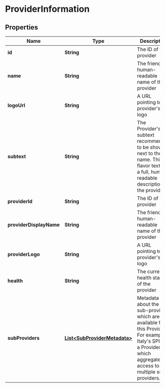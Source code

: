 

# ProviderInformation


## Properties

| Name | Type | Description | Notes |
|------------ | ------------- | ------------- | -------------|
|**id** | **String** | The ID of the provider |  |
|**name** | **String** | The friendly, human-readable name of the provider |  |
|**logoUrl** | **String** | A URL pointing to the provider&#39;s logo |  |
|**subtext** | **String** | The Provider&#39;s subtext recommended to be shown next to the name.              This is flavor text, not a full, human-readable description of the provider. |  |
|**providerId** | **String** | The ID of the provider |  |
|**providerDisplayName** | **String** | The friendly, human-readable name of the provider |  |
|**providerLogo** | **String** | A URL pointing to the provider&#39;s logo |  |
|**health** | **String** | The current health status of the provider |  |
|**subProviders** | [**List&lt;SubProviderMetadata&gt;**](SubProviderMetadata.md) | Metadata about the sub-providers which are available for this Provider.              For example, Italy&#39;s SPID is a Provider which aggregates access to multiple sub-providers. |  [optional] |



